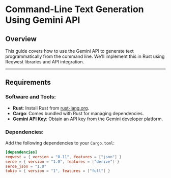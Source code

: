 # Command-Line Text Generation Using Gemini API

## Overview
This guide covers how to use the Gemini API to generate text programmatically from the command line. We'll implement this in Rust using Reqwest libraries and API integration.

---

## Requirements
### Software and Tools:
- **Rust**: Install Rust from [rust-lang.org](https://www.rust-lang.org/).
- **Cargo**: Comes bundled with Rust for managing dependencies.
- **Gemini API Key**: Obtain an API key from the Gemini developer platform.

### Dependencies:
Add the following dependencies to your `Cargo.toml`:
```toml
[dependencies]
reqwest = { version = "0.11", features = ["json"] }
serde = { version = "1.0", features = ["derive"] }
serde_json = "1.0"
tokio = { version = "1", features = ["full"] }
